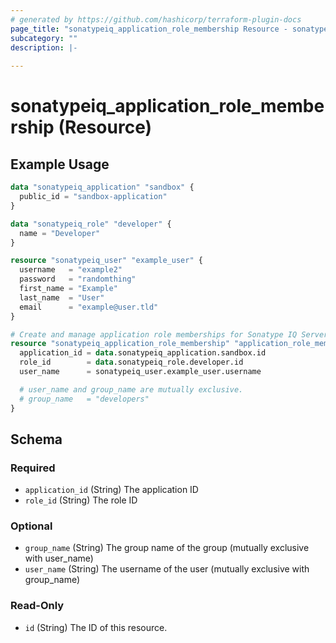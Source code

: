 ```yaml
---
# generated by https://github.com/hashicorp/terraform-plugin-docs
page_title: "sonatypeiq_application_role_membership Resource - sonatypeiq"
subcategory: ""
description: |-
  
---
```


# sonatypeiq_application_role_membership (Resource)



## Example Usage

```terraform
data "sonatypeiq_application" "sandbox" {
  public_id = "sandbox-application"
}

data "sonatypeiq_role" "developer" {
  name = "Developer"
}

resource "sonatypeiq_user" "example_user" {
  username   = "example2"
  password   = "randomthing"
  first_name = "Example"
  last_name  = "User"
  email      = "example@user.tld"
}

# Create and manage application role memberships for Sonatype IQ Server
resource "sonatypeiq_application_role_membership" "application_role_membership" {
  application_id = data.sonatypeiq_application.sandbox.id
  role_id        = data.sonatypeiq_role.developer.id
  user_name      = sonatypeiq_user.example_user.username

  # user_name and group_name are mutually exclusive.
  # group_name   = "developers"
}
```

<!-- schema generated by tfplugindocs -->
## Schema

### Required

- `application_id` (String) The application ID
- `role_id` (String) The role ID

### Optional

- `group_name` (String) The group name of the group (mutually exclusive with user_name)
- `user_name` (String) The username of the user (mutually exclusive with group_name)

### Read-Only

- `id` (String) The ID of this resource.
